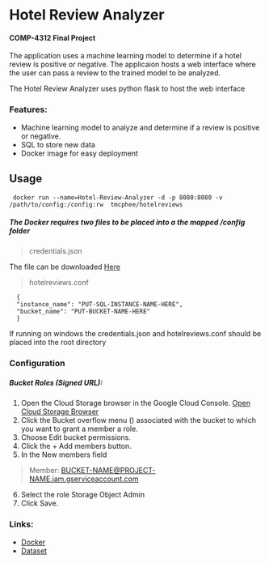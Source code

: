 # Hotel Review Analyzer
#### COMP-4312 Final Project
The application uses a machine learning model to determine if a hotel review is positive or negative. The applicaion hosts a web interface where the user can pass a review to the trained model to be analyzed. 

The Hotel Review Analyzer uses python flask to host the web interface

### Features:
* Machine learning model to analyze and determine if a review is positive or negative.
* SQL to store new data
* Docker image for easy deployment

## Usage
`` docker run --name=Hotel-Review-Analyzer -d -p 8080:8080 -v /path/to/config:/config:rw  tmcphee/hotelreviews``

##### The Docker requires two files to be placed into a the mapped /config folder
> credentials.json 

The file can be downloaded [Here](https://console.cloud.google.com/apis/credentials/serviceaccountkey?_ga=2.200870509.238563060.1604591851-1077707084.1600187677)


> hotelreviews.conf
```
  {
  "instance_name": "PUT-SQL-INSTANCE-NAME-HERE",
  "bucket_name": "PUT-BUCKET-NAME-HERE"
  }
```

If running on windows the credentials.json and hotelreviews.conf should be placed into the root directory

### Configuration
##### Bucket Roles (Signed URL):
1. Open the Cloud Storage browser in the Google Cloud Console.
[Open Cloud Storage Browser](https://console.cloud.google.com/storage/browser?_ga=2.266979021.238563060.1604591851-1077707084.1600187677)
2. Click the Bucket overflow menu () associated with the bucket to which you want to grant a member a role.
3. Choose Edit bucket permissions.
4. Click the + Add members button.
5. In the New members field
> Member: BUCKET-NAME@PROJECT-NAME.iam.gserviceaccount.com
6. Select the role Storage Object Admin
7. Click Save.

### Links:
* [Docker](https://hub.docker.com/r/tmcphee/hotelreviews)
* [Dataset](https://www.kaggle.com/harmanpreet93/hotelreviews)

